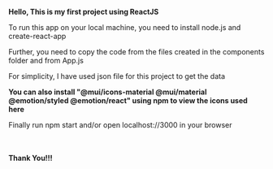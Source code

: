 <strong>Hello, This is my first project using ReactJS</strong>
<p>To run this app on your local machine, you need to install node.js and create-react-app</p>
<p>Further, you need to copy the code from the files created in the components folder and from App.js</p>
<p>For simplicity, I have used json file for this project to get the data</p>
<strong>You can also install "@mui/icons-material @mui/material @emotion/styled @emotion/react" using npm to view the icons used here</strong>
<p>Finally run npm start and/or open localhost://3000 in your browser</p>

<br/><br/>
<strong>Thank You!!!</strong>
